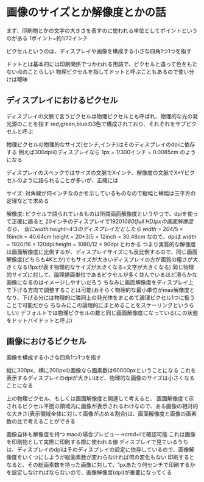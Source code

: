 
# 画像のサイズとか解像度とかの話
まず、印刷物とかの文字の大きさを表すのに使われる単位としてポイントというのがある
1ポイント=約1/72インチ

ピクセルというのは、ディスプレイや画像を構成する小さな四角1つ1つを指す

ドットとは基本的には印刷関係でつかわれる用語で、ピクセルと違って色をもたない点のことらしい
物理ピクセルを指してドットと呼ぶこともあるので使い分けは曖昧

## ディスプレイにおけるピクセル
ディスプレイの文脈で言うピクセルは物理ピクセルとも呼ばれ、物理的な光の発光源のことを指す
red,green,blueの3色で構成されており、それぞれをサブピクセルと呼ぶ

物理ピクセルの物理的なサイズ(センチ,インチ)はそのディスプレイのdpiに依存する
例えば300dpiのディスプレイなら
1px = 1/300インチ = 0.0085cm
のようになる

ディスプレイのスペックではサイズの文脈でXインチ、解像度の文脈でX*Yピクセルのように語られることが多いが、正確には

サイズ:
  対角線が何インチなのかを示しているものなので縦幅と横幅は三平方の定理などで求める

解像度:
  ピクセルで語られているものは所謂画面解像度というやつで、dpiを使って正確に語ると
  20インチのディスプレイで1920*1080(full HD)pxの画面解像度なら、
  仮にwidth:height=4:3のディスプレイだとしたら
  width = 20*4/5 = 16inch = 40.64cm
  height = 20*3/5 = 12inch = 30.48cm
  なので、dpiは
  width = 1920/16 = 120dpi
  height = 1080/12 = 90dpi
  とわかる
  つまり実質的な解像度は画面解像度に比例するが、ディスプレイサイズにも反比例するので、同じ画面解像度(どちらも4Kとか)でもサイズが大きいディスプレイの方が画質の粗さが大きくなる(1pxが表す物理的なサイズが大きくなる=文字が大きくなる)
  同じ物理的サイズに対して、論理描画単位であるピクセルが多く並んでいるほど滑らかな画像になるのはイメージしやすいだろう
  ちなみに画面解像度をディスプレイ上で下げる方向で調整することは可能(おそらく物理的な最小単位がmax解像度となり、下げる分には物理的に隣同士の発光体をまとめて論理ピクセル1つに扱うことで可能だから ちなみにこの論理的にまとめることをスケーリングというらしい)
  デフォルトでは物理ピクセルの数と同じ画面解像度になっている(この状態をドットバイドットと呼ぶ)

## 画像におけるピクセル
画像を構成する小さな四角1つ1つを指す

縦に300px、横に200pxの画像なら画素数は60000pxということになる
これを表示するディスプレイのdpiが大きいほど、物理的な画像のサイズは小さくなることになる

上の物理ピクセル、もしくは画面解像度と関連して考えると、
画面解像度で示されるピクセル平面の領域内に画像が表示されるわけなので、ある画像の相対的な大きさ(表示領域全体に対して画像が占める割合)は、画面解像度と画像の画素数の比で考えることができる

画像自体も解像度を持つ
macの場合プレビュー->cmd+iで確認可能
これは画像を印刷物として実際に印刷する際に使われる値
ディスプレイで見ているうちは、ディスプレイのdpiはそのディスプレイの設定に依存しているので、画像解像度をいくつにしようが総画素数が変わらなければ何の変化もない
印刷するとなると、その総画素数を持った画像に対して、1pxあたり何センチで印刷するかを設定しなければならないので、画像解像度(dpi)が重要になってくる
